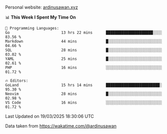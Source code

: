 Personal website: [ardinusawan.xyz](https://ardinusawan.xyz)

<!--START_SECTION:waka-->
📊 **This Week I Spent My Time On** 

```text
💬 Programming Languages: 
Go                       13 hrs 22 mins      █████████████████████░░░░   83.56 % 
Markdown                 44 mins             █░░░░░░░░░░░░░░░░░░░░░░░░   04.66 % 
SQL                      28 mins             █░░░░░░░░░░░░░░░░░░░░░░░░   03.02 % 
YAML                     25 mins             █░░░░░░░░░░░░░░░░░░░░░░░░   02.61 % 
PHP                      16 mins             ░░░░░░░░░░░░░░░░░░░░░░░░░   01.72 % 

🔥 Editors: 
GoLand                   15 hrs 14 mins      ████████████████████████░   95.30 % 
Neovim                   28 mins             █░░░░░░░░░░░░░░░░░░░░░░░░   02.98 % 
VS Code                  16 mins             ░░░░░░░░░░░░░░░░░░░░░░░░░   01.72 % 
```


 Last Updated on 19/03/2025 18:30:06 UTC
<!--END_SECTION:waka-->
Data taken from https://wakatime.com/@ardinusawan
